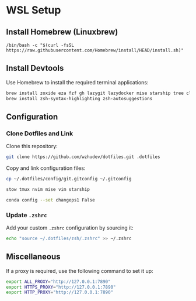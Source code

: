 # WSL Setup

## Install Homebrew (Linuxbrew)

```shell
/bin/bash -c "$(curl -fsSL https://raw.githubusercontent.com/Homebrew/install/HEAD/install.sh)"
```

## Install Devtools

Use Homebrew to install the required terminal applications:

```bash
brew install zoxide eza fzf gh lazygit lazydocker mise starship tree cloc stow
brew install zsh-syntax-highlighting zsh-autosuggestions
```  

## Configuration

### Clone Dotfiles and Link

Clone this repository:

```bash
git clone https://github.com/wzhudev/dotfiles.git .dotfiles
```

Copy and link configuration files:

```bash  
cp ~/.dotfiles/config/git.gitconfig ~/.gitconfig  

stow tmux nvim mise vim starship

conda config --set changeps1 False
```  

### Update `.zshrc`

Add your custom `.zshrc` configuration by sourcing it:

```bash
echo "source ~/.dotfiles/zsh/.zshrc" >> ~/.zshrc
```

## Miscellaneous

If a proxy is required, use the following command to set it up:

```bash
export ALL_PROXY="http://127.0.0.1:7890"
export HTTPS_PROXY="http://127.0.0.1:7890"
export HTTP_PROXY="http://127.0.0.1:7890"
```
